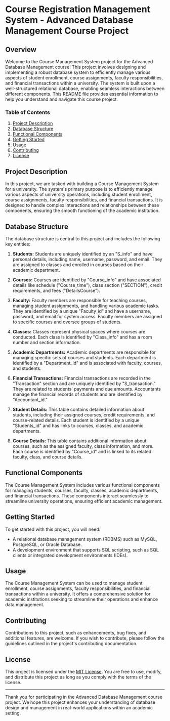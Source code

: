 # Course Registration Management System - Advanced Database Management Course Project

## Overview

Welcome to the Course Management System project for the Advanced Database Management course! This project involves designing and implementing a robust database system to efficiently manage various aspects of student enrollment, course assignments, faculty responsibilities, and financial transactions within a university. The system is built upon a well-structured relational database, enabling seamless interactions between different components. This README file provides essential information to help you understand and navigate this course project.

### Table of Contents

1. [Project Description](#project-description)
2. [Database Structure](#database-structure)
3. [Functional Components](#functional-components)
4. [Getting Started](#getting-started)
5. [Usage](#usage)
6. [Contributing](#contributing)
7. [License](#license)

## Project Description

In this project, we are tasked with building a Course Management System for a university. The system's primary purpose is to efficiently manage various aspects of university operations, including student enrollment, course assignments, faculty responsibilities, and financial transactions. It is designed to handle complex interactions and relationships between these components, ensuring the smooth functioning of the academic institution.

## Database Structure

The database structure is central to this project and includes the following key entities:

1. **Students:** Students are uniquely identified by an "S_info" and have personal details, including name, username, password, and email. They are assigned to classes and enrolled in courses based on their academic department.

2. **Courses:** Courses are identified by "Course_info" and have associated details like schedule ("Course_time"), class section ("SECTION"), credit requirements, and fees ("DetailsCourse").

3. **Faculty:** Faculty members are responsible for teaching courses, managing student assignments, and handling various academic tasks. They are identified by a unique "Faculty_id" and have a username, password, and email for system access. Faculty members are assigned to specific courses and oversee groups of students.

4. **Classes:** Classes represent physical spaces where courses are conducted. Each class is identified by "Class_info" and has a room number and section information.

5. **Academic Departments:** Academic departments are responsible for managing specific sets of courses and students. Each department is identified by a "Department_id" and is associated with faculty, courses, and students.

6. **Financial Transactions:** Financial transactions are recorded in the "Transaction" section and are uniquely identified by "S_transaction." They are related to students' payments and due amounts. Accountants manage the financial records of students and are identified by "Accountant_id."

7. **Student Details:** This table contains detailed information about students, including their assigned courses, credit requirements, and course-related details. Each student is identified by a unique "Students_id" and has links to courses, classes, and academic departments.

8. **Course Details:** This table contains additional information about courses, such as the assigned faculty, class information, and more. Each course is identified by "Course_id" and is linked to its related faculty, class, and course details.

## Functional Components

The Course Management System includes various functional components for managing students, courses, faculty, classes, academic departments, and financial transactions. These components interact seamlessly to streamline university operations, ensuring efficient academic management.

## Getting Started

To get started with this project, you will need:

- A relational database management system (RDBMS) such as MySQL, PostgreSQL, or Oracle Database.
- A development environment that supports SQL scripting, such as SQL clients or integrated development environments (IDEs).

## Usage

The Course Management System can be used to manage student enrollment, course assignments, faculty responsibilities, and financial transactions within a university. It offers a comprehensive solution for academic institutions seeking to streamline their operations and enhance data management.

## Contributing

Contributions to this project, such as enhancements, bug fixes, and additional features, are welcome. If you wish to contribute, please follow the guidelines outlined in the project's contributing documentation.

## License

This project is licensed under the [MIT License](LICENSE). You are free to use, modify, and distribute this project as long as you comply with the terms of the license.

---

Thank you for participating in the Advanced Database Management course project. We hope this project enhances your understanding of database design and management in real-world applications within an academic setting.
